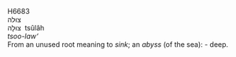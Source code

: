 <body>
  <p>H6683<br>  צוּלה  <br> צּוּלָה  ‎  tsûlâh  <br><i>tsoo-law‘ </i><br>From an unused root meaning to <i>sink</i>; an <i>abyss</i> (of the sea): - deep.<br></p>
 </body>